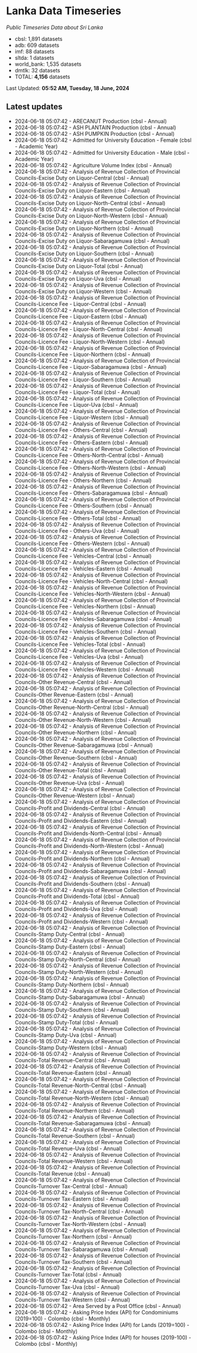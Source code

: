 # Lanka Data Timeseries
*Public Timeseries Data about Sri Lanka*

* cbsl: 1,891 datasets
* adb: 609 datasets
* imf: 88 datasets
* sltda: 1 datasets
* world_bank: 1,535 datasets
* dmtlk: 32 datasets
* TOTAL: **4,156** datasets

Last Updated: **05:52 AM, Tuesday, 18 June, 2024**

## Latest updates

* 2024-06-18 05:07:42 - ARECANUT Production (cbsl - Annual)
* 2024-06-18 05:07:42 - ASH PLANTAIN Production (cbsl - Annual)
* 2024-06-18 05:07:42 - ASH PUMPKIN Production (cbsl - Annual)
* 2024-06-18 05:07:42 - Admitted for University Education - Female (cbsl - Academic Year)
* 2024-06-18 05:07:42 - Admitted for University Education - Male (cbsl - Academic Year)
* 2024-06-18 05:07:42 - Agriculture Volume Index (cbsl - Annual)
* 2024-06-18 05:07:42 - Analysis of Revenue Collection of Provincial Councils-Excise Duty on Liquor-Central (cbsl - Annual)
* 2024-06-18 05:07:42 - Analysis of Revenue Collection of Provincial Councils-Excise Duty on Liquor-Eastern (cbsl - Annual)
* 2024-06-18 05:07:42 - Analysis of Revenue Collection of Provincial Councils-Excise Duty on Liquor-North-Central (cbsl - Annual)
* 2024-06-18 05:07:42 - Analysis of Revenue Collection of Provincial Councils-Excise Duty on Liquor-North-Western (cbsl - Annual)
* 2024-06-18 05:07:42 - Analysis of Revenue Collection of Provincial Councils-Excise Duty on Liquor-Northern (cbsl - Annual)
* 2024-06-18 05:07:42 - Analysis of Revenue Collection of Provincial Councils-Excise Duty on Liquor-Sabaragamuwa (cbsl - Annual)
* 2024-06-18 05:07:42 - Analysis of Revenue Collection of Provincial Councils-Excise Duty on Liquor-Southern (cbsl - Annual)
* 2024-06-18 05:07:42 - Analysis of Revenue Collection of Provincial Councils-Excise Duty on Liquor-Total (cbsl - Annual)
* 2024-06-18 05:07:42 - Analysis of Revenue Collection of Provincial Councils-Excise Duty on Liquor-Uva (cbsl - Annual)
* 2024-06-18 05:07:42 - Analysis of Revenue Collection of Provincial Councils-Excise Duty on Liquor-Western (cbsl - Annual)
* 2024-06-18 05:07:42 - Analysis of Revenue Collection of Provincial Councils-Licence Fee - Liquor-Central (cbsl - Annual)
* 2024-06-18 05:07:42 - Analysis of Revenue Collection of Provincial Councils-Licence Fee - Liquor-Eastern (cbsl - Annual)
* 2024-06-18 05:07:42 - Analysis of Revenue Collection of Provincial Councils-Licence Fee - Liquor-North-Central (cbsl - Annual)
* 2024-06-18 05:07:42 - Analysis of Revenue Collection of Provincial Councils-Licence Fee - Liquor-North-Western (cbsl - Annual)
* 2024-06-18 05:07:42 - Analysis of Revenue Collection of Provincial Councils-Licence Fee - Liquor-Northern (cbsl - Annual)
* 2024-06-18 05:07:42 - Analysis of Revenue Collection of Provincial Councils-Licence Fee - Liquor-Sabaragamuwa (cbsl - Annual)
* 2024-06-18 05:07:42 - Analysis of Revenue Collection of Provincial Councils-Licence Fee - Liquor-Southern (cbsl - Annual)
* 2024-06-18 05:07:42 - Analysis of Revenue Collection of Provincial Councils-Licence Fee - Liquor-Total (cbsl - Annual)
* 2024-06-18 05:07:42 - Analysis of Revenue Collection of Provincial Councils-Licence Fee - Liquor-Uva (cbsl - Annual)
* 2024-06-18 05:07:42 - Analysis of Revenue Collection of Provincial Councils-Licence Fee - Liquor-Western (cbsl - Annual)
* 2024-06-18 05:07:42 - Analysis of Revenue Collection of Provincial Councils-Licence Fee - Others-Central (cbsl - Annual)
* 2024-06-18 05:07:42 - Analysis of Revenue Collection of Provincial Councils-Licence Fee - Others-Eastern (cbsl - Annual)
* 2024-06-18 05:07:42 - Analysis of Revenue Collection of Provincial Councils-Licence Fee - Others-North-Central (cbsl - Annual)
* 2024-06-18 05:07:42 - Analysis of Revenue Collection of Provincial Councils-Licence Fee - Others-North-Western (cbsl - Annual)
* 2024-06-18 05:07:42 - Analysis of Revenue Collection of Provincial Councils-Licence Fee - Others-Northern (cbsl - Annual)
* 2024-06-18 05:07:42 - Analysis of Revenue Collection of Provincial Councils-Licence Fee - Others-Sabaragamuwa (cbsl - Annual)
* 2024-06-18 05:07:42 - Analysis of Revenue Collection of Provincial Councils-Licence Fee - Others-Southern (cbsl - Annual)
* 2024-06-18 05:07:42 - Analysis of Revenue Collection of Provincial Councils-Licence Fee - Others-Total (cbsl - Annual)
* 2024-06-18 05:07:42 - Analysis of Revenue Collection of Provincial Councils-Licence Fee - Others-Uva (cbsl - Annual)
* 2024-06-18 05:07:42 - Analysis of Revenue Collection of Provincial Councils-Licence Fee - Others-Western (cbsl - Annual)
* 2024-06-18 05:07:42 - Analysis of Revenue Collection of Provincial Councils-Licence Fee - Vehicles-Central (cbsl - Annual)
* 2024-06-18 05:07:42 - Analysis of Revenue Collection of Provincial Councils-Licence Fee - Vehicles-Eastern (cbsl - Annual)
* 2024-06-18 05:07:42 - Analysis of Revenue Collection of Provincial Councils-Licence Fee - Vehicles-North-Central (cbsl - Annual)
* 2024-06-18 05:07:42 - Analysis of Revenue Collection of Provincial Councils-Licence Fee - Vehicles-North-Western (cbsl - Annual)
* 2024-06-18 05:07:42 - Analysis of Revenue Collection of Provincial Councils-Licence Fee - Vehicles-Northern (cbsl - Annual)
* 2024-06-18 05:07:42 - Analysis of Revenue Collection of Provincial Councils-Licence Fee - Vehicles-Sabaragamuwa (cbsl - Annual)
* 2024-06-18 05:07:42 - Analysis of Revenue Collection of Provincial Councils-Licence Fee - Vehicles-Southern (cbsl - Annual)
* 2024-06-18 05:07:42 - Analysis of Revenue Collection of Provincial Councils-Licence Fee - Vehicles-Total (cbsl - Annual)
* 2024-06-18 05:07:42 - Analysis of Revenue Collection of Provincial Councils-Licence Fee - Vehicles-Uva (cbsl - Annual)
* 2024-06-18 05:07:42 - Analysis of Revenue Collection of Provincial Councils-Licence Fee - Vehicles-Western (cbsl - Annual)
* 2024-06-18 05:07:42 - Analysis of Revenue Collection of Provincial Councils-Other Revenue-Central (cbsl - Annual)
* 2024-06-18 05:07:42 - Analysis of Revenue Collection of Provincial Councils-Other Revenue-Eastern (cbsl - Annual)
* 2024-06-18 05:07:42 - Analysis of Revenue Collection of Provincial Councils-Other Revenue-North-Central (cbsl - Annual)
* 2024-06-18 05:07:42 - Analysis of Revenue Collection of Provincial Councils-Other Revenue-North-Western (cbsl - Annual)
* 2024-06-18 05:07:42 - Analysis of Revenue Collection of Provincial Councils-Other Revenue-Northern (cbsl - Annual)
* 2024-06-18 05:07:42 - Analysis of Revenue Collection of Provincial Councils-Other Revenue-Sabaragamuwa (cbsl - Annual)
* 2024-06-18 05:07:42 - Analysis of Revenue Collection of Provincial Councils-Other Revenue-Southern (cbsl - Annual)
* 2024-06-18 05:07:42 - Analysis of Revenue Collection of Provincial Councils-Other Revenue-Total (cbsl - Annual)
* 2024-06-18 05:07:42 - Analysis of Revenue Collection of Provincial Councils-Other Revenue-Uva (cbsl - Annual)
* 2024-06-18 05:07:42 - Analysis of Revenue Collection of Provincial Councils-Other Revenue-Western (cbsl - Annual)
* 2024-06-18 05:07:42 - Analysis of Revenue Collection of Provincial Councils-Profit and Dividends-Central (cbsl - Annual)
* 2024-06-18 05:07:42 - Analysis of Revenue Collection of Provincial Councils-Profit and Dividends-Eastern (cbsl - Annual)
* 2024-06-18 05:07:42 - Analysis of Revenue Collection of Provincial Councils-Profit and Dividends-North-Central (cbsl - Annual)
* 2024-06-18 05:07:42 - Analysis of Revenue Collection of Provincial Councils-Profit and Dividends-North-Western (cbsl - Annual)
* 2024-06-18 05:07:42 - Analysis of Revenue Collection of Provincial Councils-Profit and Dividends-Northern (cbsl - Annual)
* 2024-06-18 05:07:42 - Analysis of Revenue Collection of Provincial Councils-Profit and Dividends-Sabaragamuwa (cbsl - Annual)
* 2024-06-18 05:07:42 - Analysis of Revenue Collection of Provincial Councils-Profit and Dividends-Southern (cbsl - Annual)
* 2024-06-18 05:07:42 - Analysis of Revenue Collection of Provincial Councils-Profit and Dividends-Total (cbsl - Annual)
* 2024-06-18 05:07:42 - Analysis of Revenue Collection of Provincial Councils-Profit and Dividends-Uva (cbsl - Annual)
* 2024-06-18 05:07:42 - Analysis of Revenue Collection of Provincial Councils-Profit and Dividends-Western (cbsl - Annual)
* 2024-06-18 05:07:42 - Analysis of Revenue Collection of Provincial Councils-Stamp Duty-Central (cbsl - Annual)
* 2024-06-18 05:07:42 - Analysis of Revenue Collection of Provincial Councils-Stamp Duty-Eastern (cbsl - Annual)
* 2024-06-18 05:07:42 - Analysis of Revenue Collection of Provincial Councils-Stamp Duty-North-Central (cbsl - Annual)
* 2024-06-18 05:07:42 - Analysis of Revenue Collection of Provincial Councils-Stamp Duty-North-Western (cbsl - Annual)
* 2024-06-18 05:07:42 - Analysis of Revenue Collection of Provincial Councils-Stamp Duty-Northern (cbsl - Annual)
* 2024-06-18 05:07:42 - Analysis of Revenue Collection of Provincial Councils-Stamp Duty-Sabaragamuwa (cbsl - Annual)
* 2024-06-18 05:07:42 - Analysis of Revenue Collection of Provincial Councils-Stamp Duty-Southern (cbsl - Annual)
* 2024-06-18 05:07:42 - Analysis of Revenue Collection of Provincial Councils-Stamp Duty-Total (cbsl - Annual)
* 2024-06-18 05:07:42 - Analysis of Revenue Collection of Provincial Councils-Stamp Duty-Uva (cbsl - Annual)
* 2024-06-18 05:07:42 - Analysis of Revenue Collection of Provincial Councils-Stamp Duty-Western (cbsl - Annual)
* 2024-06-18 05:07:42 - Analysis of Revenue Collection of Provincial Councils-Total Revenue-Central (cbsl - Annual)
* 2024-06-18 05:07:42 - Analysis of Revenue Collection of Provincial Councils-Total Revenue-Eastern (cbsl - Annual)
* 2024-06-18 05:07:42 - Analysis of Revenue Collection of Provincial Councils-Total Revenue-North-Central (cbsl - Annual)
* 2024-06-18 05:07:42 - Analysis of Revenue Collection of Provincial Councils-Total Revenue-North-Western (cbsl - Annual)
* 2024-06-18 05:07:42 - Analysis of Revenue Collection of Provincial Councils-Total Revenue-Northern (cbsl - Annual)
* 2024-06-18 05:07:42 - Analysis of Revenue Collection of Provincial Councils-Total Revenue-Sabaragamuwa (cbsl - Annual)
* 2024-06-18 05:07:42 - Analysis of Revenue Collection of Provincial Councils-Total Revenue-Southern (cbsl - Annual)
* 2024-06-18 05:07:42 - Analysis of Revenue Collection of Provincial Councils-Total Revenue-Uva (cbsl - Annual)
* 2024-06-18 05:07:42 - Analysis of Revenue Collection of Provincial Councils-Total Revenue-Western (cbsl - Annual)
* 2024-06-18 05:07:42 - Analysis of Revenue Collection of Provincial Councils-Total Revenue (cbsl - Annual)
* 2024-06-18 05:07:42 - Analysis of Revenue Collection of Provincial Councils-Turnover Tax-Central (cbsl - Annual)
* 2024-06-18 05:07:42 - Analysis of Revenue Collection of Provincial Councils-Turnover Tax-Eastern (cbsl - Annual)
* 2024-06-18 05:07:42 - Analysis of Revenue Collection of Provincial Councils-Turnover Tax-North-Central (cbsl - Annual)
* 2024-06-18 05:07:42 - Analysis of Revenue Collection of Provincial Councils-Turnover Tax-North-Western (cbsl - Annual)
* 2024-06-18 05:07:42 - Analysis of Revenue Collection of Provincial Councils-Turnover Tax-Northern (cbsl - Annual)
* 2024-06-18 05:07:42 - Analysis of Revenue Collection of Provincial Councils-Turnover Tax-Sabaragamuwa (cbsl - Annual)
* 2024-06-18 05:07:42 - Analysis of Revenue Collection of Provincial Councils-Turnover Tax-Southern (cbsl - Annual)
* 2024-06-18 05:07:42 - Analysis of Revenue Collection of Provincial Councils-Turnover Tax-Total (cbsl - Annual)
* 2024-06-18 05:07:42 - Analysis of Revenue Collection of Provincial Councils-Turnover Tax-Uva (cbsl - Annual)
* 2024-06-18 05:07:42 - Analysis of Revenue Collection of Provincial Councils-Turnover Tax-Western (cbsl - Annual)
* 2024-06-18 05:07:42 - Area Served by a Post Office (cbsl - Annual)
* 2024-06-18 05:07:42 - Asking Price Index (API) for Condominiums (2019=100) - Colombo (cbsl - Monthly)
* 2024-06-18 05:07:42 - Asking Price Index (API) for Lands (2019=100) - Colombo (cbsl - Monthly)
* 2024-06-18 05:07:42 - Asking Price Index (API) for houses (2019-100) - Colombo (cbsl - Monthly)